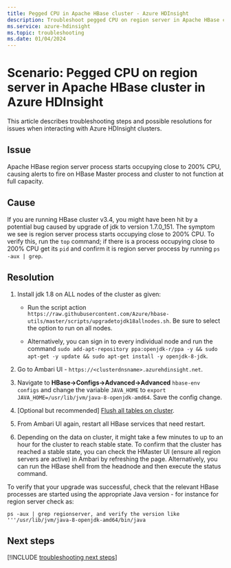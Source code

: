 ```yaml
---
title: Pegged CPU in Apache HBase cluster - Azure HDInsight
description: Troubleshoot pegged CPU on region server in Apache HBase cluster in Azure HDInsight
ms.service: azure-hdinsight
ms.topic: troubleshooting
ms.date: 01/04/2024
---
```


# Scenario: Pegged CPU on region server in Apache HBase cluster in Azure HDInsight

This article describes troubleshooting steps and possible resolutions for issues when interacting with Azure HDInsight clusters.

## Issue

Apache HBase region server process starts occupying close to 200% CPU, causing alerts to fire on HBase Master process and cluster to not function at full capacity.

## Cause

If you are running HBase cluster v3.4, you might have been hit by a potential bug caused by upgrade of jdk to version 1.7.0_151. The symptom we see is region server process starts occupying close to 200% CPU. To verify this, run the `top` command; if there is a process occupying close to 200% CPU get its `pid` and confirm it is region server process by running `ps -aux | grep`.

## Resolution

1. Install jdk 1.8 on ALL nodes of the cluster as given:

    * Run the script action `https://raw.githubusercontent.com/Azure/hbase-utils/master/scripts/upgradetojdk18allnodes.sh`. Be sure to select the option to run on all nodes.

    * Alternatively, you can sign in to every individual node and run the command `sudo add-apt-repository ppa:openjdk-r/ppa -y && sudo apt-get -y update && sudo apt-get install -y openjdk-8-jdk`.

1. Go to Ambari UI - `https://<clusterdnsname>.azurehdinsight.net`.

1. Navigate  to **HBase->Configs->Advanced->Advanced** `hbase-env configs` and change the variable `JAVA_HOME` to `export JAVA_HOME=/usr/lib/jvm/java-8-openjdk-amd64`. Save the config change.

1. [Optional but recommended] [Flush all tables on cluster](/archive/blogs/azuredatalake/hdinsight-hbase-how-to-improve-hbase-cluster-restart-time-by-flushing-tables).

1. From Ambari UI again, restart all HBase services that need restart.

1. Depending on the data on cluster, it might take a few minutes to up to an hour for the cluster to reach stable state. To confirm that the cluster has reached a stable state, you can check the HMaster UI (ensure all region servers are active) in Ambari by refreshing the page. Alternatively, you can run the HBase shell from the headnode and then execute the status command.

To verify that your upgrade was successful, check that the relevant HBase processes are started using the appropriate Java version - for instance for region server check as:

```
ps -aux | grep regionserver, and verify the version like '''/usr/lib/jvm/java-8-openjdk-amd64/bin/java
```

## Next steps

[!INCLUDE [troubleshooting next steps](../includes/hdinsight-troubleshooting-next-steps.md)]
